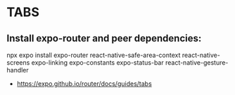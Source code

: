 # TABS

## Install expo-router and peer dependencies:
npx expo install expo-router react-native-safe-area-context react-native-screens expo-linking expo-constants expo-status-bar react-native-gesture-handler

- https://expo.github.io/router/docs/guides/tabs
